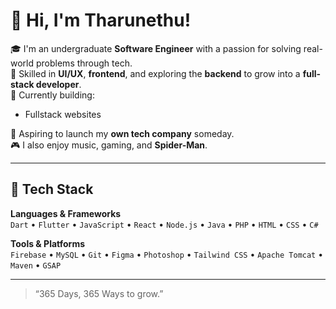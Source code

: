 
# 👋 Hi, I'm Tharunethu!

🎓 I'm an undergraduate **Software Engineer** with a passion for solving real-world problems through tech.  
🔧 Skilled in **UI/UX**, **frontend**, and exploring the **backend** to grow into a **full-stack developer**.  
🚀 Currently building:
- Fullstack websites 

🎯 Aspiring to launch my **own tech company** someday.  
🎮 I also enjoy music, gaming, and **Spider-Man**.

---

## 💼 Tech Stack  
**Languages & Frameworks**  
`Dart` • `Flutter` • `JavaScript` • `React` • `Node.js` • `Java` • `PHP` • `HTML` • `CSS` • `C#`

**Tools & Platforms**  
`Firebase` • `MySQL` • `Git` • `Figma` • `Photoshop` • `Tailwind CSS` • `Apache Tomcat` • `Maven` • `GSAP`

---

> “365 Days, 365 Ways to grow.”
